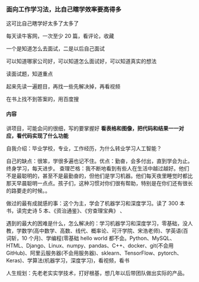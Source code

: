 
### 面向工作学习法，比自己瞎学效率要高得多

这可比自己瞎学好太多了太多了  

每天读牛客网，一次至少 20 篇，看评论，收藏  

一个是知道怎么去面试，二是以后自己面试  

可以知道哪家公司好，可以知道怎么面试好，可以知道真实的想法  

读面试题，知道重点  

起来先读一遍题目，再找一些先解决掉，再看视频  

在书上找不到答案的，用百度搜  


#### 内容

讲项目，可能会问的很细，写的要掌握好 **看表格和图像，把代码和结果一一对应，看代码实现了什么功能**   

自我介绍：毕业学校，专业，工作经历，为什么转业学习人工智能？  

自己的缺点：很笨，学很多遍也记不住。优点：勤奋，会多付出，直到学会为止。终身学习，每天进步。
查理芒格：我不断地看到有些人在生活中越过越好。他们不是最聪明的，甚至不是最勤奋的，但他们是学习机器。他们每天夜里睡觉时都比那天早晨聪明一点点。孩子们，这种习惯对你们很有帮助，特别是在你们还有很长的路要走的时候。。  

做过的最有成就感的事：这个为主，学会了机器学习和深度学习。读了 300 本书，读完史诗 5 本、《资治通鉴》、《穷查理宝典》 、

遇到的最大的困难是什么，怎么解决的：学习机器学习和深度学习，零基础，没人教，学数学(高中数学、高数、线代、概率论、可汗学院、宋浩老师)、学英语(百词斩，10 个月)、学编程(零基础 hello world 都不会。Python、MySQL、HTML、Django、Linux、numpy、pandas、C++、docker、git(不会用GitHub)、阿里云服务器(不会用服务器)、sklearn、TensorFlow、pytorch、Keras)、学算法(机器学习，深度学习)，看视频，看书  

人生规划：先老老实实学技术，打好根基，想几年以后带团队做出实际的产品。  

